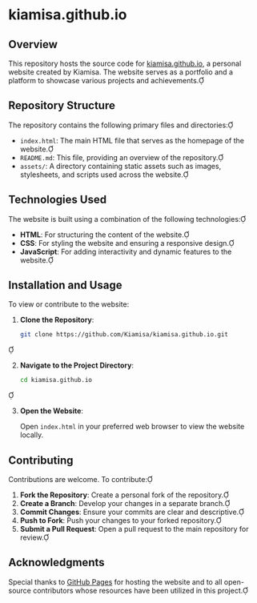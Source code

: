 # kiamisa.github.io

## Overview

This repository hosts the source code for [kiamisa.github.io](https://kiamisa.github.io), a personal website created by Kiamisa. The website serves as a portfolio and a platform to showcase various projects and achievements.

## Repository Structure

The repository contains the following primary files and directories:

- `index.html`: The main HTML file that serves as the homepage of the website.
- `README.md`: This file, providing an overview of the repository.
- `assets/`: A directory containing static assets such as images, stylesheets, and scripts used across the website.

## Technologies Used

The website is built using a combination of the following technologies:

- **HTML**: For structuring the content of the website.
- **CSS**: For styling the website and ensuring a responsive design.
- **JavaScript**: For adding interactivity and dynamic features to the website.

## Installation and Usage

To view or contribute to the website:

1. **Clone the Repository**:

   ```bash
   git clone https://github.com/Kiamisa/kiamisa.github.io.git
   ```


2. **Navigate to the Project Directory**:

   ```bash
   cd kiamisa.github.io
   ```


3. **Open the Website**:

   Open `index.html` in your preferred web browser to view the website locally.

## Contributing

Contributions are welcome. To contribute:

1. **Fork the Repository**: Create a personal fork of the repository.
2. **Create a Branch**: Develop your changes in a separate branch.
3. **Commit Changes**: Ensure your commits are clear and descriptive.
4. **Push to Fork**: Push your changes to your forked repository.
5. **Submit a Pull Request**: Open a pull request to the main repository for review.

## Acknowledgments

Special thanks to [GitHub Pages](https://pages.github.com/) for hosting the website and to all open-source contributors whose resources have been utilized in this project. 
